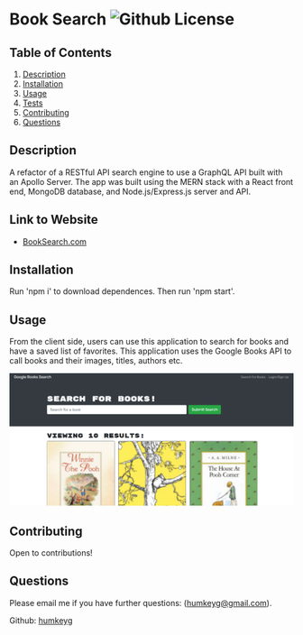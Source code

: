 #  Book Search ![Github License](https://img.shields.io/badge/license-BSD-green)

## Table of Contents

1. [Description](#Description)
2. [Installation](#Installation)
3. [Usage](#Usage)
4. [Tests](#Tests)
5. [Contributing](#Contributing)
6. [Questions](#Questions)

## Description

A refactor of a RESTful API search engine to use a GraphQL API built with an Apollo Server. The app was built using the MERN stack with a React front end, MongoDB database, and Node.js/Express.js server and API.

## Link to Website

- [BookSearch.com](https://tranquil-retreat-20053.herokuapp.com/)

## Installation

Run 'npm i' to download dependences. Then run 'npm start'.

## Usage

From the client side, users can use this application to search for books and have a saved list of favorites. This application uses the Google Books API to call books and their images, titles, authors etc.

![SearchPage](./images/search.png)

## Contributing

Open to contributions!

## Questions

Please email me if you have further questions: 
(humkeyg@gmail.com).

Github:
[humkeyg](https://github.com/humkeyg)
